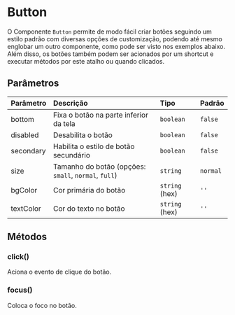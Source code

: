 # Button

O Componente `Button` permite de modo fácil criar botões seguindo um estilo padrão com diversas opções
de customização, podendo até mesmo englobar um outro componente, como pode ser visto nos exemplos abaixo.
Além disso, os botões também podem ser acionados por um shortcut e executar métodos por este atalho ou quando clicados.

<!-- @example ./example/Example.html-->

## Parâmetros

| Parâmetro      | Descrição                              | Tipo              | Padrão      |
| :------------- | :------------------------------------- | :---------------- | :---------- |
| bottom         | Fixa o botão na parte inferior da tela | `boolean`         | `false`     |
| disabled       | Desabilita o botão                     | `boolean`         | `false`     |
| secondary      | Habilita o estilo de botão secundário  | `boolean`         | `false`     |
| size           | Tamanho do botão (opções: `small`, `normal`, `full`)       | `string` | `normal`|
| bgColor   | Cor primária do botão                  | `string` (hex)    | `''`        |
| textColor      | Cor do texto no botão                  | `string` (hex)    | `''`        |

## Métodos

### click()

Aciona o evento de clique do botão.

### focus()

Coloca o foco no botão.
